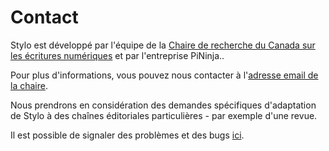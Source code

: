 # Contact

Stylo est développé par l'équipe de la [Chaire de recherche du Canada sur les écritures numériques](http://ecrituresnumeriques.ca/fr/Equipe) et par l'entreprise PiNinja..

Pour plus d'informations, vous pouvez nous contacter à l'[adresse email de la chaire](mailto:crc.ecrituresnumeriques@gmail.com).

Nous prendrons en considération des demandes spécifiques d'adaptation de Stylo à des chaînes éditoriales particulières - par exemple d'une revue.

Il est possible de signaler des problèmes et des bugs [ici](https://github.com/EcrituresNumeriques/stylo/issues).
